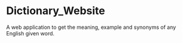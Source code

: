 # Dictionary_Website
A web application to get the meaning, example and synonyms of any English given word.
